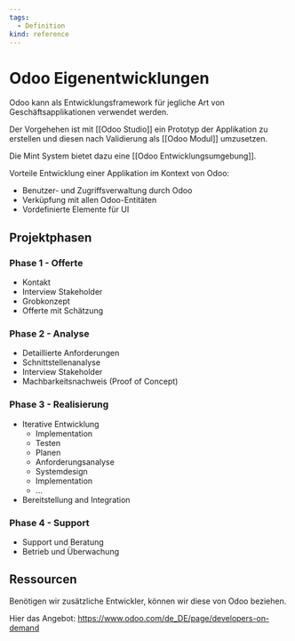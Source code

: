 ```yaml
---
tags:
  - Definition
kind: reference
---
```

# Odoo Eigenentwicklungen

Odoo kann als Entwicklungsframework für jegliche Art von Geschäftsapplikationen verwendet werden.

Der Vorgehehen ist mit [[Odoo Studio]] ein Prototyp der Applikation zu erstellen und diesen nach Validierung als [[Odoo Modul]] umzusetzen.

Die Mint System bietet dazu eine [[Odoo Entwicklungsumgebung]].

Vorteile Entwicklung einer Applikation im Kontext von Odoo:

* Benutzer- und Zugriffsverwaltung durch Odoo
* Verküpfung mit allen Odoo-Entitäten
* Vordefinierte Elemente für UI

## Projektphasen

### Phase 1 - Offerte

* Kontakt
* Interview Stakeholder
* Grobkonzept
* Offerte mit Schätzung

### Phase 2 - Analyse

* Detaillierte Anforderungen
* Schnittstellenanalyse
* Interview Stakeholder
* Machbarkeitsnachweis (Proof of Concept)

### Phase 3 - Realisierung
* Iterative Entwicklung
	* Implementation
	* Testen
	* Planen
	* Anforderungsanalyse
	* Systemdesign
	* Implementation
	* ...
* Bereitstellung and Integration

### Phase 4 - Support
* Support und Beratung
* Betrieb und Überwachung

## Ressourcen

Benötigen wir zusätzliche Entwickler, können wir diese von Odoo beziehen.

Hier das Angebot: https://www.odoo.com/de_DE/page/developers-on-demand
